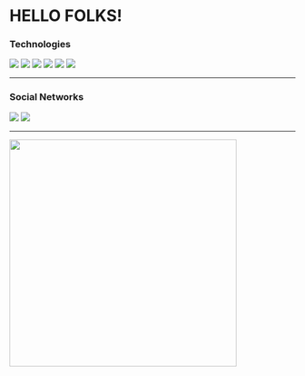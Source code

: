 <h1 style="font: Consolas;">HELLO FOLKS!</h1>

### Technologies
<img src="https://img.shields.io/badge/Docker-2CA5E0?style=for-the-badge&logo=docker&logoColor=white" /> <img src="https://img.shields.io/badge/React-20232A?style=for-the-badge&logo=react&logoColor=61DAFB"> <img src="https://img.shields.io/badge/Vue.js-35495E?style=for-the-badge&logo=vuedotjs&logoColor=4FC08D" /> <img src="https://img.shields.io/badge/Laravel-FF2D20?style=for-the-badge&logo=laravel&logoColor=white" /> <img src="https://img.shields.io/badge/Java-ED8B00?style=for-the-badge&logo=openjdk&logoColor=white" /> <img src="https://img.shields.io/badge/Spring-6DB33F?style=for-the-badge&logo=spring&logoColor=white" />

<hr>

### Social Networks

[<img src="https://img.shields.io/badge/LinkedIn-0077B5?style=for-the-badge&logo=linkedin&logoColor=white" />](https://www.linkedin.com/in/douglas-da-silva-vulcano/) <a href="mailto:tassiofernandescosta@gmail.com" alt="gmail" target="_blank"><img src="https://img.shields.io/badge/Gmail-D14836?style=for-the-badge&logo=gmail&logoColor=white" /></a>

<hr>

<img width='400' src="https://github-readme-stats.vercel.app/api?username=DouglasVulcano" />


